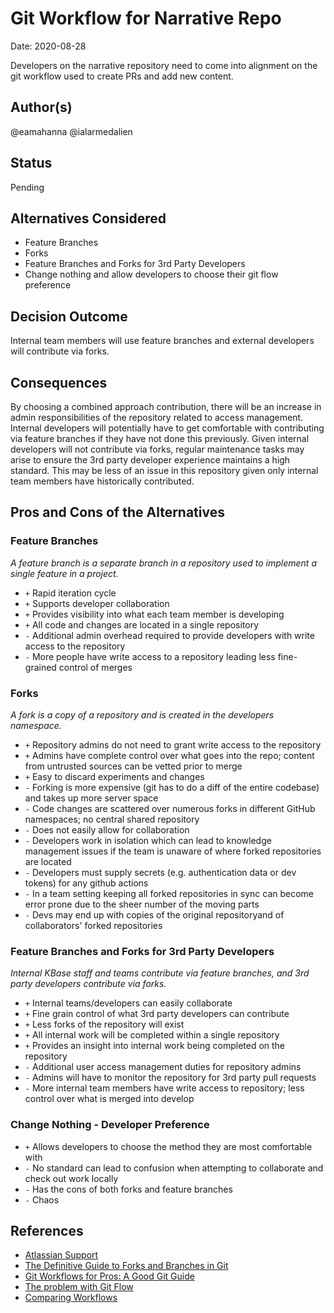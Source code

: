 # Git Workflow for Narrative Repo

Date: 2020-08-28

Developers on the narrative repository need to come into alignment on the git workflow used to create PRs and add new content.

## Author(s)

@eamahanna
@ialarmedalien

## Status

Pending

## Alternatives Considered

* Feature Branches
* Forks
* Feature Branches and Forks for 3rd Party Developers
* Change nothing and allow developers to choose their git flow preference

## Decision Outcome

Internal team members will use feature branches and external developers will contribute via forks.

## Consequences

By choosing a combined approach contribution, there will be an increase in admin responsibilities of the repository related to access management. Internal developers will potentially have to get comfortable with contributing via feature branches if they have not done this previously. Given internal developers will not contribute via forks, regular maintenance tasks may arise to ensure the 3rd party developer experience maintains a high standard. This may be less of an issue in this repository given only internal team members have historically contributed.

## Pros and Cons of the Alternatives

### Feature Branches

_A feature branch is a separate branch in a repository used to implement a single feature in a project._

* `+` Rapid iteration cycle
* `+` Supports developer collaboration
* `+` Provides visibility into what each team member is developing
* `+` All code and changes are located in a single repository
* `-` Additional admin overhead required to provide developers with write access to the repository
* `-` More people have write access to a repository leading less fine-grained control of merges

### Forks

_A fork is a copy of a repository and is created in the developers namespace._

* `+` Repository admins do not need to grant write access to the repository
* `+` Admins have complete control over what goes into the repo; content from untrusted sources can be vetted prior to merge
* `+` Easy to discard experiments and changes
* `-` Forking is more expensive (git has to do a diff of the entire codebase) and takes up more server space
* `-` Code changes are scattered over numerous forks in different GitHub namespaces; no central shared repository
* `-` Does not easily allow for collaboration
* `-` Developers work in isolation which can lead to knowledge management issues if the team is unaware of where forked repositories are located
* `-` Developers must supply secrets (e.g. authentication data or dev tokens) for any github actions
* `-` In a team setting keeping all forked repositories in sync can become error prone due to the sheer number of the moving parts
* `-` Devs may end up with copies of the original repositoryand of collaborators' forked repositories

### Feature Branches and Forks for 3rd Party Developers

_Internal KBase staff and teams contribute via feature branches, and 3rd party developers contribute via forks._

* `+` Internal teams/developers can easily collaborate
* `+` Fine grain control of what 3rd party developers can contribute
* `+` Less forks of the repository will exist
* `+` All internal work will be completed within a single repository
* `+` Provides an insight into internal work being completed on the repository
* `-` Additional user access management duties for repository admins
* `-` Admins will have to monitor the repository for 3rd party pull requests
* `-` More internal team members have write access to repository; less control over what is merged into develop

### Change Nothing - Developer Preference

* `+` Allows developers to choose the method they are most comfortable with
* `-` No standard can lead to confusion when attempting to collaborate and check out work locally
* `-` Has the cons of both forks and feature branches
* `-` Chaos

## References

* [Atlassian Support
](https://support.atlassian.com/bitbucket-cloud/docs/branch-or-fork-your-repository/)
* [The Definitive Guide to Forks and Branches in Git](https://www.pluralsight.com/blog/software-development/the-definitive-guide-to-forks-and-branches-in-git#:~:text=Forking%20creates%20a%20full%20copy,what%20branch%20you%20are%20using.)
* [Git Workflows for Pros: A Good Git Guide](https://www.toptal.com/git/git-workflows-for-pros-a-good-git-guide)
* [The problem with Git Flow](https://about.gitlab.com/blog/2020/03/05/what-is-gitlab-flow/)
* [Comparing Workflows](https://www.atlassian.com/git/tutorials/comparing-workflows)